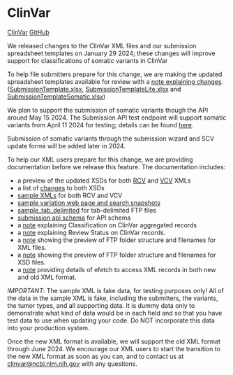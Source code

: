 # ClinVar
[ClinVar](https://www.ncbi.nlm.nih.gov/clinvar/) [GitHub](https://github.com/ncbi/clinvar)

We released changes to the ClinVar XML files and our submission spreadsheet templates on January 29 2024; these changes will improve support for classifications of somatic variants in ClinVar

To help file submitters prepare for this change, we are making the updated spreadsheet templates available for review with a [note explaining changes](submission_templates/README.md).
([SubmissionTemplate.xlsx](submission_templates/SubmissionTemplate.xlsx), [SubmissionTemplateLite.xlsx](submission_templates/SubmissionTemplateLite.xlsx) and [SubmissionTemplateSomatic.xlsx](submission_templates/SubmissionTemplateSomatic.xlsx))

We plan to support the submission of somatic variants though the API around May 15 2024. 
The Submission API test endpoint will support somatic variants from April 11 2024 for testing; details can be found [here](submission_api_schema/README.md).

Submission of somatic variants through the submission wizard and SCV update forms will be added later in 2024.

To help our XML users prepare for this change, we are providing documentation before we release this feature. The documentation includes:
- a preview of the updated XSDs for both [RCV](xsds_preview/clinvar_public.xsd) and [VCV](xsds_preview/variation_archive.xsd) XMLs
- a list of [changes](xsds_preview/xsd_change_highlights.xlsx) to both XSDs 
- [sample XMLs](sample_xmls/) for both RCV and VCV
- [sample variation web page and search snapshots](sample_web_snapshots/)
- [sample_tab_delimited](sample_tab_delimited/) for tab-delimited FTP files
- [submission api schema](submission_api_schema/) for API schema
- a [note](ClassificationOnClinVar.md) explaining Classification on ClinVar aggregated records
- a [note](ReviewStatus.md) explaining Review Status on ClinVar records.
- a [note](FTPSiteXmlChanges.md) showing the preview of FTP folder structure and filenames for XML files.
- a [note](FTPSiteXsdChanges.md) showing the preview of FTP folder structure and filenames for XSD files.
- a [note](E-utilities.md) providing details of efetch to access XML records in both new and old XML format.

*IMPORTANT*: The sample XML is fake data, for testing purposes only! All of the data in the sample XML is fake, including the submitters, the variants, the tumor types, and all supporting data. It is dummy data only to demonstrate what kind of data would be in each field and so that you have test data to use when updating your code. Do NOT incorporate this data into your production system.

Once the new XML format is available, we will support the old XML format through June 2024. We encourage our XML users to start the transition to the new XML format as soon as you can, and to contact us at clinvar@ncbi.nlm.nih.gov with any questions.
